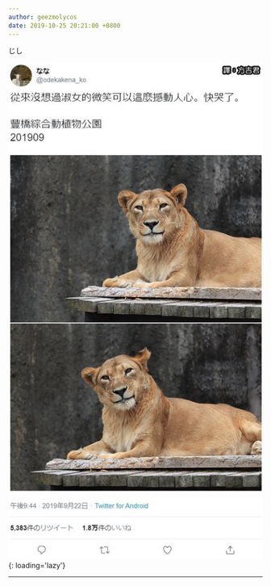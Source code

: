 ```yaml
---
author: geezmolycos
date: 2019-10-25 20:21:00 +0800
---
```


じし

![](/images/qq-zone/2019-10-25-lion.jpg){: loading='lazy'}

---
